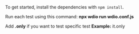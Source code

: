 To get started, install the dependencies with `npm install`.

Run each test using this command: 
**npx wdio run wdio.conf.js**

Add **.only** if you want to test specific test
**Example:** it.only
